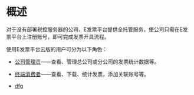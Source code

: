 # 概述

对于没有部署税控服务器的公司，E发票平台提供全托管服务，使公司只需在E发票平台上注册账号，即可完成发票开具流程。

使用E发票平台云版的用户可分为以下角色：

* [公司管理员](公司管理员)——查看、管理总公司或分公司的发票统计数据等。

* [终端消费者](终端消费者)——查看、下载、统计发票，添加关联账号等。
* [dfg](/公司管理员.md)

